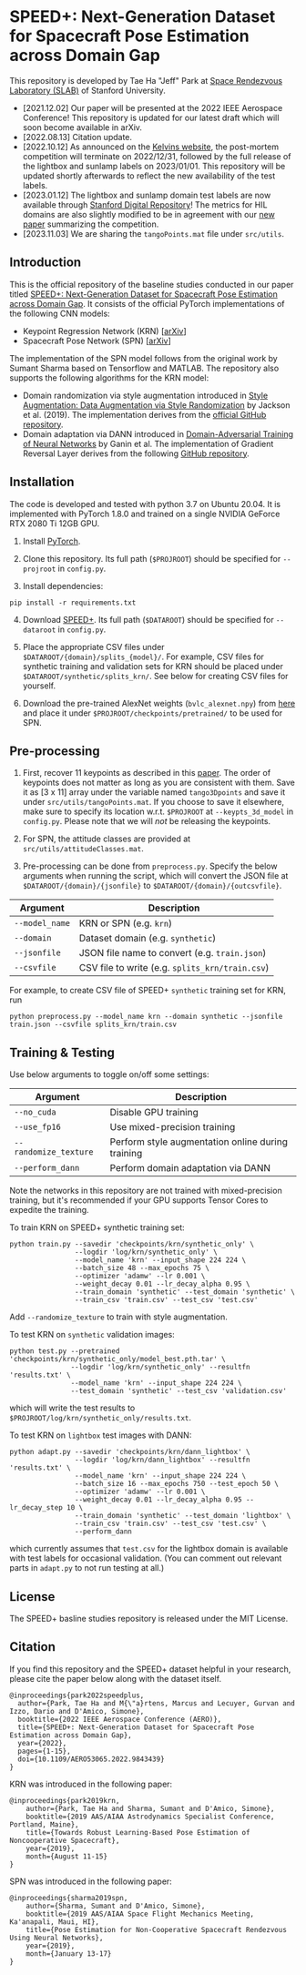 # SPEED+: Next-Generation Dataset for Spacecraft Pose Estimation across Domain Gap

This repository is developed by Tae Ha "Jeff" Park at [Space Rendezvous Laboratory (SLAB)](https://slab.stanford.edu) of Stanford University.

- [2021.12.02] Our paper will be presented at the 2022 IEEE Aerospace Conference! This repository is updated for our latest draft which will soon become available in arXiv.
- [2022.08.13] Citation update.
- [2022.10.12] As announced on the [Kelvins website](https://kelvins.esa.int/pose-estimation-2021/discussion/90/), the post-mortem competition will terminate on 2022/12/31, followed by the full release of the lightbox and sunlamp labels on 2023/01/01. This repository will be updated shortly afterwards to reflect the new availability of the test labels.
- [2023.01.12] The lightbox and sunlamp domain test labels are now available through [Stanford Digital Repository](https://purl.stanford.edu/wv398fc4383)! The metrics for HIL domains are also slightly modified to be in agreement with our [new paper](https://www.sciencedirect.com/science/article/pii/S0094576523000048) summarizing the competition.
- [2023.11.03] We are sharing the `tangoPoints.mat` file under `src/utils`.

## Introduction

This is the official repository of the baseline studies conducted in our paper titled [SPEED+: Next-Generation Dataset for Spacecraft Pose Estimation across Domain Gap](https://ieeexplore.ieee.org/document/9843439). It consists of the official PyTorch implementations of the following CNN models:

- Keypoint Regression Network (KRN) [[arXiv](https://arxiv.org/abs/1909.00392)]
- Spacecraft Pose Network (SPN) [[arXiv](https://arxiv.org/abs/1906.09868)]

The implementation of the SPN model follows from the original work by Sumant Sharma based on Tensorflow and MATLAB. The repository also supports the following algorithms for the KRN model:

- Domain randomization via style augmentation introduced in [Style Augmentation: Data Augmentation via Style Randomization](https://openaccess.thecvf.com/content_CVPRW_2019/papers/Deep%20Vision%20Workshop/Jackson_Style_Augmentation_Data_Augmentation_via_Style_Randomization_CVPRW_2019_paper.pdf) by Jackson et al. (2019). The implementation derives from the [official GitHub repository](https://github.com/philipjackson/style-augmentation).
- Domain adaptation via DANN introduced in [Domain-Adversarial Training of Neural Networks](https://jmlr.org/papers/volume17/15-239/15-239.pdf) by Ganin et al. The implementation of Gradient Reversal Layer derives from the following [GitHub repository](https://github.com/jvanvugt/pytorch-domain-adaptation).

## Installation

The code is developed and tested with python 3.7 on Ubuntu 20.04. It is implemented with PyTorch 1.8.0 and trained on a single NVIDIA GeForce RTX 2080 Ti 12GB GPU.

1. Install [PyTorch](https://pytorch.org/).

2. Clone this repository. Its full path (`$PROJROOT`) should be specified for `--projroot` in `config.py`.

3. Install dependencies:

```
pip install -r requirements.txt
```

4. Download [SPEED+](https://purl.stanford.edu/wv398fc4383). Its full path (`$DATAROOT`) should be specified for `--dataroot` in `config.py`.

5. Place the appropriate CSV files under `$DATAROOT/{domain}/splits_{model}/`. For example, CSV files for synthetic training and validation sets for KRN should be placed under `$DATAROOT/synthetic/splits_krn/`. See below for creating CSV files for yourself.

6. Download the pre-trained AlexNet weights (`bvlc_alexnet.npy`) from [here](https://www.cs.toronto.edu/~guerzhoy/tf_alexnet/) and place it under `$PROJROOT/checkpoints/pretrained/` to be used for SPN.

## Pre-processing

1. First, recover 11 keypoints as described in this [paper](https://arxiv.org/abs/1909.00392). The order of keypoints does not matter as long as you are consistent with them. Save it as [3 x 11] array under the variable named `tango3Dpoints` and save it under `src/utils/tangoPoints.mat`. If you choose to save it elsewhere, make sure to specify its location w.r.t. `$PROJROOT` at `--keypts_3d_model` in `config.py`. Please note that we will *not* be releasing the keypoints.

2. For SPN, the attitude classes are provided at `src/utils/attitudeClasses.mat`.

3. Pre-processing can be done from `preprocess.py`. Specify the below arguments when running the script, which will convert the JSON file at `$DATAROOT/{domain}/{jsonfile}` to `$DATAROOT/{domain}/{outcsvfile}`.

| Argument | Description |
| -------- | ----------- |
| `--model_name` | KRN or SPN (e.g. `krn`) |
| `--domain` | Dataset domain (e.g. `synthetic`)|
| `--jsonfile` | JSON file name to convert (e.g. `train.json`)|
| `--csvfile` | CSV file to write (e.g. `splits_krn/train.csv`)|

For example, to create CSV file of SPEED+ `synthetic` training set for KRN, run
```
python preprocess.py --model_name krn --domain synthetic --jsonfile train.json --csvfile splits_krn/train.csv
```

## Training & Testing

Use below arguments to toggle on/off some settings:

| Argument              | Description |
| --------------------- | ----------- |
| `--no_cuda`           | Disable GPU training |
| `--use_fp16`          | Use mixed-precision training |
| `--randomize_texture` | Perform style augmentation online during training |
| `--perform_dann`      | Perform domain adaptation via DANN |

Note the networks in this repository are not trained with mixed-precision training, but it's recommended if your GPU supports Tensor Cores to expedite the training.

To train KRN on SPEED+ synthetic training set:
```
python train.py --savedir 'checkpoints/krn/synthetic_only' \
                --logdir 'log/krn/synthetic_only' \
                --model_name 'krn' --input_shape 224 224 \
                --batch_size 48 --max_epochs 75 \
                --optimizer 'adamw' --lr 0.001 \
                --weight_decay 0.01 --lr_decay_alpha 0.95 \
                --train_domain 'synthetic' --test_domain 'synthetic' \
                --train_csv 'train.csv' --test_csv 'test.csv'

```

Add `--randomize_texture` to train with style augmentation.

To test KRN on `synthetic` validation images:
```
python test.py --pretrained 'checkpoints/krn/synthetic_only/model_best.pth.tar' \
               --logdir 'log/krn/synthetic_only' --resultfn 'results.txt' \
               --model_name 'krn' --input_shape 224 224 \
               --test_domain 'synthetic' --test_csv 'validation.csv'
```
which will write the test results to `$PROJROOT/log/krn/synthetic_only/results.txt`.

To test KRN on `lightbox` test images with DANN:
```
python adapt.py --savedir 'checkpoints/krn/dann_lightbox' \
                --logdir 'log/krn/dann_lightbox' --resultfn 'results.txt' \
                --model_name 'krn' --input_shape 224 224 \
                --batch_size 16 --max_epochs 750 --test_epoch 50 \
                --optimizer 'adamw' --lr 0.001 \
                --weight_decay 0.01 --lr_decay_alpha 0.95 --lr_decay_step 10 \
                --train_domain 'synthetic' --test_domain 'lightbox' \
                --train_csv 'train.csv' --test_csv 'test.csv' \
                --perform_dann
```
which currently assumes that `test.csv` for the lightbox domain is available with test labels for occasional validation. (You can comment out relevant parts in `adapt.py` to not run testing at all.)

## License

The SPEED+ basline studies repository is released under the MIT License.

## Citation

If you find this repository and the SPEED+ dataset helpful in your research, please cite the paper below along with the dataset itself.
```
@inproceedings{park2022speedplus,
  author={Park, Tae Ha and M{\"a}rtens, Marcus and Lecuyer, Gurvan and Izzo, Dario and D'Amico, Simone},
  booktitle={2022 IEEE Aerospace Conference (AERO)},
  title={SPEED+: Next-Generation Dataset for Spacecraft Pose Estimation across Domain Gap},
  year={2022},
  pages={1-15},
  doi={10.1109/AERO53065.2022.9843439}
}
```

KRN was introduced in the following paper:
```
@inproceedings{park2019krn,
	author={Park, Tae Ha and Sharma, Sumant and D'Amico, Simone},
	booktitle={2019 AAS/AIAA Astrodynamics Specialist Conference, Portland, Maine},
	title={Towards Robust Learning-Based Pose Estimation of Noncooperative Spacecraft},
	year={2019},
	month={August 11-15}
}
```

SPN was introduced in the following paper:
```
@inproceedings{sharma2019spn,
	author={Sharma, Sumant and D'Amico, Simone},
	booktitle={2019 AAS/AIAA Space Flight Mechanics Meeting, Ka'anapali, Maui, HI},
	title={Pose Estimation for Non-Cooperative Spacecraft Rendezvous Using Neural Networks},
	year={2019},
	month={January 13-17}
}
```


